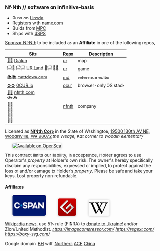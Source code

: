 
### Nf·Nth // software on infinitive-basis

- Runs on [Linode](https://cloud.linode.com)
- Registers with [name.com](https://www.name.com)
- Builds from [MPC](https://www.makeplayingcards.com) 
- Ships with [USPS](https://www.usps.com/business/web-tools-apis/documentation-updates.htm)

[Sponsor Nf·Nth](https://github.com/sponsors/nfnth) to be included as an **Affiliate** in one of the following repos,

|Site|Repo|Description|
|-|-|-|
|[🌳🌳](https://xn--wh8ha.ws) [Dralun](https://dralun.com)|[ur](https://github.com/nfnth/ur)|map|
|[🏳🏴](https://xn--en8hc.ws) [🏳🏳](https://xn--en8ha.ws) [UR.Land](https://ur.land) [🏴🏳](https://xn--en8hb.ws) [🏴🏴](https://xn--fn8ha.ws)|[ur](https://github.com/nfnth/ur)|game|
|[📚📚](https://xn--zt8ha.ws) [mattdown.com](https://mattdown.com)|[md](https://github.com/nfnth/md)|reference editor|
|[⚙⚙]() [OCUR.io](https://ocur.io)|[ocur](https://github.com/nfnth/ocur)|browser-only OS stack|
|[🙂🙂]() [nfnth.com](https://nfnth.com)<br/>👓👓<br/>🧤🧤<br/>👖👖<br/>🧦🧦<br/>👟👟|[nfnth](https://github.com/nfnth/nfnth)|company|

Licensed as [**NfNth Corp**](https://secure.dor.wa.gov/) in the State of Washington, [19500 130th AV NE, Woodinville, WA 98072](https://blue.kingcounty.com/Assessor/eRealProperty/Dashboard.aspx?ParcelNbr=1428900123) *the Wedge, Kat corner to Woodin elementary*

<a href="https://opensea.io/nfnth" title="Buy on OpenSea" target="_blank"><img style="margin-left:24px; width:220px; border-radius:5px; box-shadow: 0px 1px 6px rgba(0, 0, 0, 0.25);" src="https://storage.googleapis.com/opensea-static/Logomark/Badge%20-%20Available%20On%20-%20Light.png" alt="Available on OpenSea" /></a>

This contract limits our liability, in acceptance, Holder agrees to use Operator's *property* at Holder's own risk. The owner's hereby specifically disclaim any responsibilities, expressed or implied, to protect against the loss of and/or damage to Holder's *property*. Please be safe and take your keys. Lost property non-refundable.

#### Affiliates

<a href="https://www.c-span.org" target="_blank"><img style="margin-left:24px; width:110px; border-radius:5px; box-shadow: 0px 1px 6px rgba(0, 0, 0, 0.25);" src="res/img/cspan.png" /></a>&nbsp;&nbsp;&nbsp;&nbsp;<a href="http://www.gutenberg.org" target="_blank"><img style="margin-left:24px; width:60px; border-radius:5px; box-shadow: 0px 1px 6px rgba(0, 0, 0, 0.25);" src="res/img/gutenberg.png" /></a>&nbsp;&nbsp;&nbsp;&nbsp;<a href="https://www.wikipedia.org/wiki/Special:Random" target="_blank"><img style="margin-left:24px; width:70px; border-radius:5px; box-shadow: 0px 1px 6px rgba(0, 0, 0, 0.25);" src="res/img/wikipedia.png" /></a>

[Wikipedia news](https://wikipedia.org/wiki/Main_Page), use 5% rule (FINRA) to [donate to Ukraine!](https://engine.presearch.org/search?q=donate+to+ukraine) and/or Zion/United Methodist.  *https://imagecompressor.com/* *https://regexr.com/* *https://boxy-svg.com/*

Google domain, [BH](https://www.bhphotovideo.com/) with [Northern](https://www.northerntool.com/) [ACE](https://www.acehardware.com/)
[China](https://www.made-in-china.com/products-search/hot-china-products/Intel_Tablet.html)
